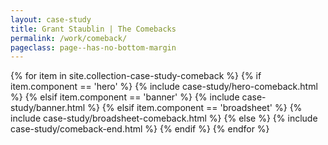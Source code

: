 ```yaml
---
layout: case-study
title: Grant Staublin | The Comebacks
permalink: /work/comeback/
pageclass: page--has-no-bottom-margin
---
```





<!-- {% include case-study/hero-comeback.html %} -->


<!-- Collection Items -->
<!-- ==================================== -->
{% for item in site.collection-case-study-comeback %}
{% if item.component == 'hero' %}
  {% include case-study/hero-comeback.html %}
{% elsif item.component == 'banner' %}
  {% include case-study/banner.html %}
{% elsif item.component == 'broadsheet' %}
  {% include case-study/broadsheet-comeback.html %}
{% else %}
  {% include case-study/comeback-end.html %}
{% endif %}
{% endfor %}



